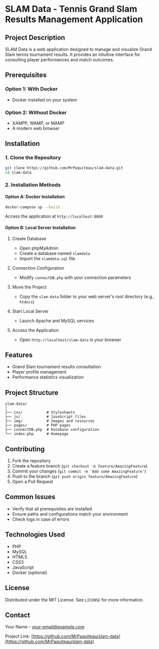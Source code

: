 # SLAM Data - Tennis Grand Slam Results Management Application

## Project Description

SLAM Data is a web application designed to manage and visualize Grand Slam tennis tournament results. It provides an intuitive interface for consulting player performances and match outcomes.

## Prerequisites

### Option 1: With Docker
- Docker installed on your system

### Option 2: Without Docker
- XAMPP, WAMP, or MAMP
- A modern web browser

## Installation

### 1. Clone the Repository

```bash
git clone https://github.com/MrPaquiteau/slam-data.git
cd slam-data
```

### 2. Installation Methods

#### Option A: Docker Installation

```bash
docker-compose up --build
```

Access the application at `http://localhost:8080`

#### Option B: Local Server Installation

1. Create Database
   - Open phpMyAdmin
   - Create a database named `slamdata`
   - Import the `slamdata.sql` file

2. Connection Configuration
   - Modify `connectDB.php` with your connection parameters

3. Move the Project
   - Copy the `slam-data` folder to your web server's root directory (e.g., `htdocs`)

4. Start Local Server
   - Launch Apache and MySQL services

5. Access the Application
   - Open `http://localhost/slam-data` in your browser

## Features

- Grand Slam tournament results consultation
- Player profile management
- Performance statistics visualization

## Project Structure

```
slam-data/
│
├── css/           # Stylesheets
├── js/            # JavaScript files
├── img/           # Images and resources
├── pages/         # PHP pages
├── connectDB.php  # Database configuration
└── index.php      # Homepage
```

## Contributing

1. Fork the repository
2. Create a feature branch (`git checkout -b feature/AmazingFeature`)
3. Commit your changes (`git commit -m 'Add some AmazingFeature'`)
4. Push to the branch (`git push origin feature/AmazingFeature`)
5. Open a Pull Request

## Common Issues

- Verify that all prerequisites are installed
- Ensure paths and configurations match your environment
- Check logs in case of errors

## Technologies Used

- PHP
- MySQL
- HTML5
- CSS3
- JavaScript
- Docker (optional)

## License

Distributed under the MIT License. See `LICENSE` for more information.

## Contact

Your Name - [your-email@example.com](mailto:your-email@example.com)

Project Link: [https://github.com/MrPaquiteau/slam-data](https://github.com/MrPaquiteau/slam-data)
